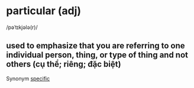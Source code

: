 # particular (adj)

/pəˈtɪkjələ(r)/

## used to emphasize that you are referring to one individual person, thing, or type of thing and not others (cụ thể; riêng; đặc biệt)

Synonym [specific](../s/specific-adj.md#connected-with-one-particular-thing-only-cụ-thể)